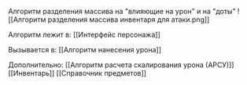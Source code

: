 Алгоритм разделения массива на "влияющие на урон" и на "доты"
![[Алгоритм разделения массива инвентаря для атаки.png]]

Алгоритм лежит в:
[[Интерфейс персонажа]]

Вызывается в:
[[Алгоритм нанесения урона]]

Дополнительно:
[[Алгоритм расчета скалирования урона (АРСУ)]]
[[Инвентарь]]
[[Справочник предметов]]


